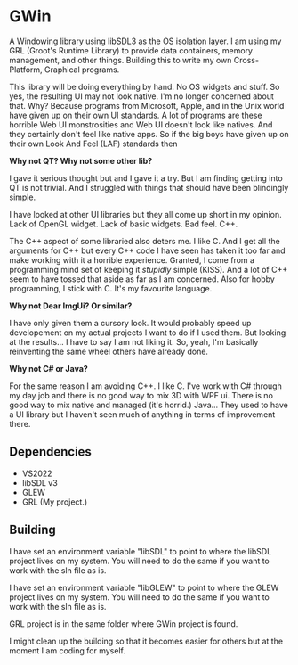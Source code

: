# GWin

A Windowing library using libSDL3 as the OS isolation layer.  I am using my GRL (Groot's Runtime Library) to provide data containers, memory management, and other things.  Building this to write my own Cross-Platform, Graphical programs.

This library will be doing everything by hand.  No OS widgets and stuff.  So yes, the resulting UI may not look native.  I'm no longer concerned about that.  Why?  Because programs from Microsoft, Apple, and in the Unix world have given up on their own UI standards.  A lot of programs are these horrible Web UI monstrosities and Web UI doesn't look like natives.  And they certainly don't feel like native apps.  So if the big boys have given up on their own Look And Feel (LAF) standards then 

**Why not QT?  Why not some other lib?**

I gave it serious thought but and I gave it a try.  But I am finding getting into QT is not trivial.  And I struggled with things that should have been blindingly simple.  

I have looked at other UI libraries but they all come up short in my opinion.  Lack of OpenGL widget.  Lack of basic widgets.  Bad feel.  C++.

The C++ aspect of some libraried also deters me.  I like C.  And I get all the arguments for C++ but every C++ code I have seen has taken it too far and make working with it a horrible experience.  Granted, I come from a programming mind set of keeping it *stupidly* simple (KISS).  And a lot of C++ seem to have tossed that aside as far as I am concerned.  Also for hobby programming, I stick with C.  It's my favourite language.

**Why not Dear ImgUi?  Or similar?**

I have only given them a cursory look.  It would probably speed up developement on my actual projects I want to do if I used them.  But looking at the results...  I have to say I am not liking it.  So, yeah, I'm basically reinventing the same wheel others have already done.

**Why not C# or Java?**

For the same reason I am avoiding C++.  I like C.  I've work with C# through my day job and there is no good way to mix 3D with WPF ui.  There is no good way to mix native and managed (it's horrid.)  Java...  They used to have a UI library but I haven't seen much of anything in terms of improvement there.  

## Dependencies

- VS2022
- libSDL v3
- GLEW
- GRL (My project.)

## Building

I have set an environment variable "libSDL" to point to where the libSDL project lives on my system.  You will need to do the same if you want to work with the sln file as is.

I have set an environment variable "libGLEW" to point to where the GLEW project lives on my system.  You will need to do the same if you want to work with the sln file as is.

GRL project is in the same folder where GWin project is found.

I might clean up the building so that it becomes easier for others but at the moment I am coding for myself.
